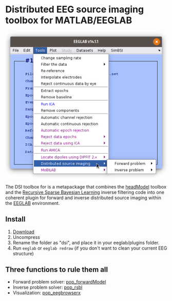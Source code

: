 # Distributed EEG source imaging toolbox for MATLAB/EEGLAB

![splash](https://github.com/aojeda/dsi/blob/master/doc/gui.png)

The DSI toolbox for is a metapackage that combines the [headModel](https://github.com/aojeda/headModel#headmodel-toolbox-for-matlabeeglab) toolbox and the [Recursive Sparse Bayesian Learning](https://www.biorxiv.org/content/10.1101/559450v2) inverse filtering code into one coherent plugin for forward and inverse distributed source imaging within the [EEGLAB](https://sccn.ucsd.edu/eeglab/) environment.

## Install
1. [Download](https://github.com/aojeda/dsi/archive/master.zip)
2. Uncompress
3. Rename the folder as "dsi", and place it in your eeglab/plugins folder.
4. Run `eeglab` or `eeglab redraw` (if you don't want to clean your current EEG structure)

## Three functions to rule them all
* Forward problem solver: [pop_forwardModel](https://github.com/aojeda/dsi/wiki/Forward-problem-solver)
* Inverse problem solver: [pop_rsbl](https://github.com/aojeda/dsi/wiki/Inverse-problem-solver)
* Visualization: [pop_eegbrowserx](https://github.com/aojeda/dsi/wiki/EEGBrowserX)
